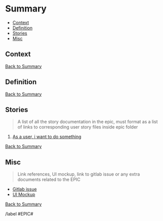 # Summary

* [Context](#context)
* [Definition](#definition)
* [Stories](#stories)
* [Misc](#misc)

## Context

[Back to Summary](#summary)
## Definition

[Back to Summary](#summary)
## Stories

> A list of all the story documentation in the epic, must format as a list of links to corresponding user story files inside epic folder

1. [As a user, i want to do something](./link-to-the-file.md)

[Back to Summary](#summary)

## Misc

> Link references, UI mockup, link to gitlab issue or any extra documents related to the EPIC

* [Gitlab issue]()
* [UI Mockup]()

[Back to Summary](#summary)

/label #EPIC#
